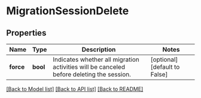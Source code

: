 # MigrationSessionDelete

## Properties
Name | Type | Description | Notes
------------ | ------------- | ------------- | -------------
**force** | **bool** | Indicates whether all migration activities will be canceled before deleting the session. | [optional] [default to False]

[[Back to Model list]](../README.md#documentation-for-models) [[Back to API list]](../README.md#documentation-for-api-endpoints) [[Back to README]](../README.md)


